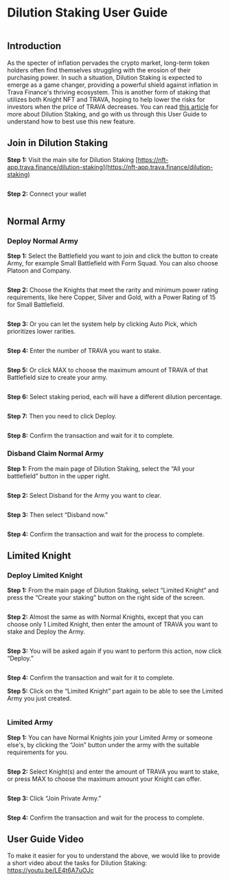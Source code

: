 # Dilution Staking User Guide

<figure><img src="https://lh4.googleusercontent.com/HP7rLXcLg6rY3XILwNOiLZWSqQ7yDyartZZyGtuYxjtU7OzBRDbznEJeH8CRusLDTzExTp5GMqNAlbW1J5ZMwDmEmJmeDaNRoFAs0OaNvl5w0DzyYlp5leFfgfpj83DDSiu9GkGvfaul_zOSRjReMj8" alt=""><figcaption></figcaption></figure>

## Introduction

As the specter of inflation pervades the crypto market, long-term token holders often find themselves struggling with the erosion of their purchasing power. In such a situation, Dilution Staking is expected to emerge as a game changer, providing a powerful shield against inflation in Trava Finance's thriving ecosystem. This is another form of staking that utilizes both Knight NFT and TRAVA, hoping to help lower the risks for investors when the price of TRAVA decreases. You can read [this article](https://blog.trava.finance/dilution-staking-a-shield-against-inflation-a07a7b100a03) for more about Dilution Staking, and go with us through this User Guide to understand how to best use this new feature.

## Join in Dilution Staking

**Step 1:** Visit the main site for Dilution Staking [https://nft-app.trava.finance/dilution-staking](https://nft-app.trava.finance/dilution-staking)

<figure><img src="https://lh5.googleusercontent.com/SQ0V_CKjhg_zZKZ_LggvqPRmsDY6oi-cT_4V-WtH6AX9aEnR5MP0SQ92JdTnllWKKAR-cNRzzZ9PYWwW0kUvfWd1dz08PU9Kk5ho74ockj94z4zGaGJQY1TfSH-ybrY6bMXNf-wlefS1MERm3E6VCpQ" alt=""><figcaption></figcaption></figure>

**Step 2:** Connect your wallet

<figure><img src="https://lh6.googleusercontent.com/iAydWr1yBuuYnllB4LwN4bSF7PiCC-A4xjwk8yeRi7ysuvZJO8MBtXlmCokrIddjGj7QsTmdiU23EklYVMUviAxK-zwQfnGdKwVop_Fe9o69QDep2wYpb4q6x26nrbNwDBn9pPtjF78MLQ-KRBtjGXo" alt=""><figcaption></figcaption></figure>

## Normal Army

### Deploy Normal Army

**Step 1:** Select the Battlefield you want to join and click the button to create Army, for example Small Battlefield with Form Squad. You can also choose Platoon and Company.

<figure><img src="https://lh6.googleusercontent.com/jEcg3wP1_T7js_-XafMmH3B10TXJI4EOshaYMGVngzZhk3tMHn1vRDhb85Rx1tZhTIE-RQeaISTU-6JX28j6SWXClwpOyRkRdfg42y72BaLOkCe9Iyzw2juM1_HebjXbyFP_pSXSrlJo7j8ZKZbZI5s" alt=""><figcaption></figcaption></figure>

**Step 2:** Choose the Knights that meet the rarity and minimum power rating requirements, like here Copper, Silver and Gold, with a Power Rating of 15 for Small Battlefield.

<figure><img src="https://lh6.googleusercontent.com/clxIvWpwtlIMZubX8iBssd5QzdF-F5fU-pbPWwIePqhNBf-52Djdq1A8-xnGJ6sN5HQYyXxexHaTa3rNKrRflewpsVso6A9_qw_106-izA7ErV4lWWr60N8Q5KZ8JzAy4JuJk1Zv_GP0MGxQHaF-waQ" alt=""><figcaption></figcaption></figure>

**Step 3:** Or you can let the system help by clicking Auto Pick, which prioritizes lower rarities.

<figure><img src="https://lh3.googleusercontent.com/0EShr4F2oT6I-mKLKzoSaFdXwuPLyfxbZ2I3zs1DOfpcuuSps6flN62L7jwVRM_DQSMCulsMCaLy86iGtt8T6Lk-OHEsdo_Il-sNGCjpwb91_QOQaUDb0z2y6KNlQfldWSaJvF79CHXPw-U5zK4lx_0" alt=""><figcaption></figcaption></figure>

**Step 4:** Enter the number of TRAVA you want to stake.

<figure><img src="https://lh4.googleusercontent.com/kEXGmHYioLc4YPET889kGFycHSdOVegXxfahTE4NII4IJQCzAhA8X_ubfQRGNsKpjMsnNeiRHGm3g9kHesx5xVuMnwsJiOZR302KxxTospMle_P0xHcLNRysf5i7r4uHlZUQ14iAV2J5qLstKM8HMTU" alt=""><figcaption></figcaption></figure>

**Step 5:** Or click MAX to choose the maximum amount of TRAVA of that Battlefield size to create your army.

<figure><img src="https://lh3.googleusercontent.com/09SHGQFMEHgthWcfs7hBF1AlTY8xXz7F6G_1u1IhNMlrGrYofu8KMqZFUf7lnPAUiJ_ZiAKmLE8syVVVw2xv_PjffdVYhA9oT_uOiQC2adSB3eeXxn8gbF9hpHGYFQx5mfFnc1I1K5Elz_EMvDkCmZ4" alt=""><figcaption></figcaption></figure>

**Step 6:** Select staking period, each will have a different dilution percentage.

<figure><img src="https://lh5.googleusercontent.com/EdCBeAxDtikVnIBR0B3Fw_ITaw6-T8pOYCAnvWhfQM6irBTAa72vVqtxrKwglH1zN6Yuq67z49jG3gPEqIFr52piQ2ZnARJC3j6cPcwOaa1nDuA8kP6IEBgr3_HmDgUn4nMeD5g1zfjQ7GW7bv7NmME" alt=""><figcaption></figcaption></figure>

**Step 7:** Then you need to click Deploy.

<figure><img src="https://lh5.googleusercontent.com/mQTss53M-6o8nmsBPhkwhFmTFKbO00D3RK9zf-fQW919_2rXW5GXa9eiRZCmO_vNTRwkBtmkVe-frdzXccONfPpHda_n9EQlYEgADV-bg8bJ1jX07i0uQ4imzH0_AkK9eMKmddv2WMF3H2m-FaSWsYc" alt=""><figcaption></figcaption></figure>

**Step 8:** Confirm the transaction and wait for it to complete.

### Disband Claim Normal Army

**Step 1:** From the main page of Dilution Staking, select the “All your battlefield” button in the upper right.

<figure><img src="https://lh3.googleusercontent.com/B2klm0d6WQZtGrLIvrJi-P0qKxX7ylpn8VMN1hwzRw0qMmBnGoemGnvhQPlUPD8q2lrKaODHm22zstYb5dE3bUQ_YyzUk48DUIztqG61tNLaWmNz1gOSgQ1C1Dw1_ILoNBdE13R4QR9W0_pwWSDoTTg" alt=""><figcaption></figcaption></figure>

**Step 2:** Select Disband for the Army you want to clear.

<figure><img src="https://lh6.googleusercontent.com/Kc7TMLclgnqvmvxOGTa0vBd1KCFPFxlLWt0f_1xY_jL-M50rN8TmgbPu9WUmlan1PQzK3en3buC3OHvGkt7CXyv7be_aqQhppwNOZO96yM21xO9FppnWAi83mj7kqGTdhrz1CWASOHcvkWDWyIYz6ks" alt=""><figcaption></figcaption></figure>

**Step 3:** Then select “Disband now.”

<figure><img src="https://lh3.googleusercontent.com/cHLn3RcmeRlcdsF-u9gtBIrc_8lOAsdc9RzPFbnyPkYCSQn4zH6K4O1CwF4aobCScGYIusKjVAIz_SG2_e6x8TyXQdYoVXXrKQddTNfr41OtbjfjhiqtgxW1Pnk_oaOWaFwK-NnmeQJaB5Th8pX2mn4" alt=""><figcaption></figcaption></figure>

**Step 4:** Confirm the transaction and wait for the process to complete.

## Limited Knight

### Deploy Limited Knight

**Step 1:** From the main page of Dilution Staking, select “Limited Knight” and press the “Create your staking” button on the right side of the screen.

<figure><img src="https://lh5.googleusercontent.com/iQHFwissC7cJZgUV6dZAvhw94pri1FQ4K5Ylu0O4L1i4IQtksxt-Hw9pYUcuTj7xZyzq8kMK3R_S6Qa7y2JHTosDAoTh6Ix8ARGQ8mj8h1xz2YqVxT1yMgH7c86CbGFstF8hgtIEYrbym3qpHMAfef4" alt=""><figcaption></figcaption></figure>

**Step 2:** Almost the same as with Normal Knights, except that you can choose only 1 Limited Knight, then enter the amount of TRAVA you want to stake and Deploy the Army.

<figure><img src="https://lh3.googleusercontent.com/vYT6QXEA94Z5aAySI6SqOhRmTat3a978u0W2AXmMlvlq44D09wYwhoQHHHCh5S6nuPyaEw2hbsD1SLNAhtiyChmVDNqrBGeXvlH9IuwfTy0jlv2loIe0vtB8feEHi8x3CQv9aTrd7GqnkmxBBxBZkg8" alt=""><figcaption></figcaption></figure>

**Step 3:** You will be asked again if you want to perform this action, now click “Deploy.”

<figure><img src="https://lh6.googleusercontent.com/hBSPltXnYsa3-em3Cekyyb_K11YgRiZB4t8H_HEzrZ-xIt2d8hZGHswW4wWz8d5-PIXwLvKaLla0jIK3kj35fwnYuW-qImCvuqLEXE0JHKpz2f0a-d-mpmp91-Tzsv36JX9rtZ8-_VkRBS-7BngSJJM" alt=""><figcaption></figcaption></figure>

**Step 4:** Confirm the transaction and wait for it to complete.

**Step 5:** Click on the “Limited Knight” part again to be able to see the Limited Army you just created.

<figure><img src="https://lh3.googleusercontent.com/_1w0PUEjpgp19Fn4esg2PeaF9o2tLHdXr3xCD6YBoWzXvcL03N76TpZuwhPEn6G4rB4bw2PWOm-CYRZCx_9t4ayHJskR0KMbqulJ-qGIDH9TfFUUkwkcBA74i4F1Abgoa3zZJ_ynEnP-kFsuf0y4x1U" alt=""><figcaption></figcaption></figure>

### Limited Army

**Step 1:** You can have Normal Knights join your Limited Army or someone else's, by clicking the “Join” button under the army with the suitable requirements for you.

<figure><img src="https://lh6.googleusercontent.com/TQJIL_mCHClkQHBBWNvUozZPQ_A5MQ9QSucyOtR0P36q2uYeIUVLbpgCl1v156BdPKd-90Ms0H_jbTYVi-_c86tZI-UQoRoIXXekukr9BzCv3HorldczUQ4LYoOJL1O4v80pkZqeHrC7nPvP17S34UQ" alt=""><figcaption></figcaption></figure>

**Step 2:** Select Knight(s) and enter the amount of TRAVA you want to stake, or press MAX to choose the maximum amount your Knight can offer.

<figure><img src="https://lh4.googleusercontent.com/tydBEHQmnXIMiwQfNsEYFny0Qbz6ISNOhKsrXGI3mU2Tc1gqk0zLyEzd1jrJ5Qjngti3foivzH-zpMo7OqrPZp3f7u7xGlw48m-rHEEYesMGmJrLWzSGp0-3KyheVh3clVUTpBWnZ-wYB-hNPSkJVUM" alt=""><figcaption></figcaption></figure>

**Step 3:** Click “Join Private Army.”

<figure><img src="https://lh3.googleusercontent.com/H6K7AWt7YxMgxGQGPCB8Jq7OUl8B3GCO9QRCkDSnS5FtwYCsOLYnAlY3A_YRalCi3JurHd_nWRMo3deanKyf0RZhK_s654qzeszlyA0co2f_ZtEVniLq_NtcgDXyUvQbgbaf4vuvoQE5lhGn5AK8s3A" alt=""><figcaption></figcaption></figure>

**Step 4:** Confirm the transaction and wait for the process to complete.

## User Guide Video

To make it easier for you to understand the above, we would like to provide a short video about the tasks for Dilution Staking: https://youtu.be/LE4t6A7uOJc

